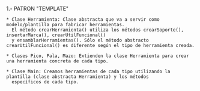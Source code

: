 1.- PATRON "TEMPLATE"

    * Clase Herramienta: Clase abstracta que va a servir como modelo/plantilla para fabricar herramientas. 
      El método crearHerramienta() utiliza los métodos crearSoporte(), insertarMarca(), crearUtilFuncional()
      y ensamblarHerramientas(). Sólo el método abstracto crearUtilFuncional() es diferente según el tipo de herramienta creada.

    * Clases Pico, Pala, Mazo: Extienden la clase Herramienta para crear una herramienta concreta de cada tipo.

    * Clase Main: Creamos herramientas de cada tipo utilizando la plantilla (clase abstracta Herramienta) y los métodos
      específicos de cada tipo.
        